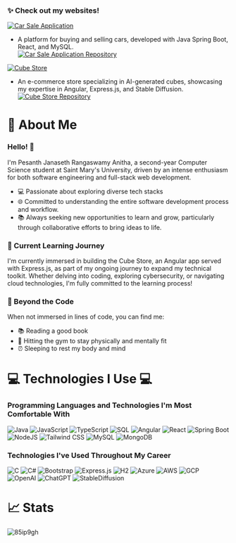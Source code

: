 ### ✨ Check out my websites!  
[![Car Sale Application](https://img.shields.io/badge/Car%20Sale%20Application-none?style=for-the-badge&logo=amazonec2&logoColor=white&color=FF9900)](http://40.76.224.112:3000)
  - A platform for buying and selling cars, developed with Java Spring Boot, React, and MySQL.  
  [![Car Sale Application Repository](https://img.shields.io/badge/Car%20Sale%20Application%20Repository-181717?style=for-the-badge&logo=github&logoColor=white)](https://github.com/85ip9gh/car-sale-application)

[![Cube Store](https://img.shields.io/badge/Cube%20Store-none?style=for-the-badge&logo=microsoftazure&logoColor=white&color=0078D4)](http://18.118.238.40:4200)
  - An e-commerce store specializing in AI-generated cubes, showcasing my expertise in Angular, Express.js, and Stable Diffusion.  
  [![Cube Store Repository](https://img.shields.io/badge/Cube%20Store%20Repository-181717?style=for-the-badge&logo=github&logoColor=white)](https://github.com/85ip9gh/cube-store-application)

# 🔅 About Me
### Hello! 👋
I'm Pesanth Janaseth Rangaswamy Anitha, a second-year Computer Science student at Saint Mary's University, driven by an intense enthusiasm for both software engineering and full-stack web development.

- 💻 Passionate about exploring diverse tech stacks
- 🌐 Committed to understanding the entire software development process and workflow.
- 📚 Always seeking new opportunities to learn and grow, particularly through collaborative efforts to bring ideas to life.

### 🌱 Current Learning Journey
I'm currently immersed in building the Cube Store, an Angular app served with Express.js, as part of my ongoing journey to expand my technical toolkit. Whether delving into coding, exploring cybersecurity, or navigating cloud technologies, I'm fully committed to the learning process!

### 📖 Beyond the Code
When not immersed in lines of code, you can find me:
- 📚 Reading a good book
- 💪 Hitting the gym to stay physically and mentally fit
- ⏰ Sleeping to rest my body and mind

# 💻 Technologies I Use 💻
### Programming Languages and Technologies I'm Most Comfortable With
![Java](https://img.shields.io/badge/java-%23ED8B00.svg?style=for-the-badge&logo=openjdk&logoColor=white)
![JavaScript](https://img.shields.io/badge/javascript-%23323330.svg?style=for-the-badge&logo=javascript&logoColor=%23F7DF1E)
![TypeScript](https://img.shields.io/badge/typescript-%23007ACC.svg?style=for-the-badge&logo=typescript&logoColor=white)
![SQL](https://img.shields.io/badge/SQL-000000?style=for-the-badge&logo=databricks&logoColor=white)
![Angular](https://img.shields.io/badge/Angular-0F0F11?style=for-the-badge&logo=react&logoColor=%2361DAFB)
![React](https://img.shields.io/badge/react-%2320232a.svg?style=for-the-badge&logo=react&logoColor=%2361DAFB)
![Spring Boot](https://img.shields.io/badge/Spring_Boot-F2F4F9?style=for-the-badge&logo=spring-boot)
![NodeJS](https://img.shields.io/badge/node.js-6DA55F?style=for-the-badge&logo=node.js&logoColor=white)
![Tailwind CSS](https://img.shields.io/badge/Tailwind_CSS-38B2AC?style=for-the-badge&logo=tailwind-css&logoColor=white)
![MySQL](https://img.shields.io/badge/mysql-%2300f.svg?style=for-the-badge&logo=mysql&logoColor=white)
![MongoDB](https://img.shields.io/badge/MongoDB-47A248.svg?style=for-the-badge&logo=MongoDB&logoColor=white)

### Technologies I've Used Throughout My Career
![C](https://img.shields.io/badge/C-00599C?style=for-the-badge&logo=c&logoColor=white)
![C#](https://img.shields.io/badge/C%23-A179DC?style=for-the-badge&logo=csharp&logoColor=white)
![Bootstrap](https://img.shields.io/badge/bootstrap-%23563D7C.svg?style=for-the-badge&logo=bootstrap&logoColor=white)
![Express.js](https://img.shields.io/badge/express.js-%23404d59.svg?style=for-the-badge&logo=express&logoColor=%2361DAFB)
![H2](https://img.shields.io/badge/H2-000000?style=for-the-badge&logo=databricks&logoColor=white)
![Azure](https://img.shields.io/badge/Microsoft%20Azure-0078D4?style=for-the-badge&logo=microsoftazure&logoColor=white)
![AWS](https://img.shields.io/badge/AWS-FF9900?style=for-the-badge&logo=amazonaws&logoColor=white)
![GCP](https://img.shields.io/badge/Google%20Cloud-4285F4?style=for-the-badge&logo=googlecloud&logoColor=white)
![OpenAI](https://img.shields.io/badge/OpenAI-412991?style=for-the-badge&logo=openai&logoColor=white)
![ChatGPT](https://img.shields.io/badge/ChatGPT-8BC34A?style=for-the-badge&logo=openai&logoColor=white)
![StableDiffusion](https://img.shields.io/badge/Stable%20Diffusion-87CEEB?style=for-the-badge&logo=openaigym&logoColor=white)

# 📈 Stats
<img align="center" src="https://github-readme-stats.vercel.app/api/top-langs?username=85ip9gh&show_icons=true&locale=en&layout=compact" alt="85ip9gh" />
